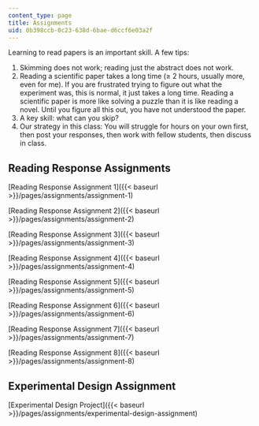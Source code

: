 ```yaml
---
content_type: page
title: Assignments
uid: 0b398ccb-0c23-638d-6bae-d6ccf6e03a2f
---
```


Learning to read papers is an important skill. A few tips:

1.  Skimming does not work; reading just the abstract does not work.
2.  Reading a scientific paper takes a long time (≥ 2 hours, usually more, even for me). If you are frustrated trying to figure out what the experiment was, this is normal, it just takes a long time. Reading a scientific paper is more like solving a puzzle than it is like reading a novel. Until you figure all this out, you have not understood the paper.
3.  A key skill: what can you skip?
4.  Our strategy in this class: You will struggle for hours on your own first, then post your responses, then work with fellow students, then discuss in class.

Reading Response Assignments
----------------------------

[Reading Response Assignment 1]({{< baseurl >}}/pages/assignments/assignment-1)

[Reading Response Assignment 2]({{< baseurl >}}/pages/assignments/assignment-2)

[Reading Response Assignment 3]({{< baseurl >}}/pages/assignments/assignment-3)

[Reading Response Assignment 4]({{< baseurl >}}/pages/assignments/assignment-4)

[Reading Response Assignment 5]({{< baseurl >}}/pages/assignments/assignment-5)

[Reading Response Assignment 6]({{< baseurl >}}/pages/assignments/assignment-6)

[Reading Response Assignment 7]({{< baseurl >}}/pages/assignments/assignment-7)

[Reading Response Assignment 8]({{< baseurl >}}/pages/assignments/assignment-8)

Experimental Design Assignment
------------------------------

[Experimental Design Project]({{< baseurl >}}/pages/assignments/experimental-design-assignment)